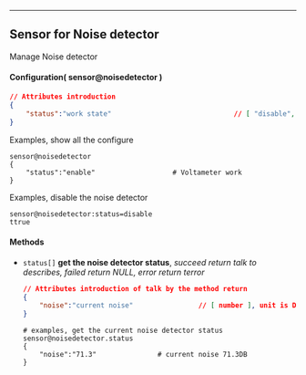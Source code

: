***
## Sensor for Noise detector
Manage Noise detector

#### Configuration( sensor@noisedetector )
```json
// Attributes introduction
{
    "status":"work state"                              // [ "disable", "enable" ]
}
```

Examples, show all the configure
```shell
sensor@noisedetector
{
    "status":"enable"                   # Voltameter work
}
```  

Examples, disable the noise detector
```shell
sensor@noisedetector:status=disable
ttrue
```  



#### **Methods**   
+ `status[]` **get the noise detector status**, *succeed return talk to describes, failed return NULL, error return terror*    
    ```json
    // Attributes introduction of talk by the method return
    {
        "noise":"current noise"                // [ number ], unit is DB
    }    
    ```

    ```shell
    # examples, get the current noise detector status
    sensor@noisedetector.status
    {
        "noise":"71.3"               # current noise 71.3DB
    }  
    ```

